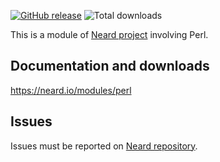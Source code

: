 [![GitHub release](https://img.shields.io/github/release/neard/module-perl.svg?style=flat-square)](https://github.com/neard/module-perl/releases/latest)
![Total downloads](https://img.shields.io/github/downloads/neard/module-perl/total.svg?style=flat-square)

This is a module of [Neard project](https://github.com/neard/neard) involving Perl.

## Documentation and downloads

https://neard.io/modules/perl

## Issues

Issues must be reported on [Neard repository](https://github.com/neard/neard/issues).
